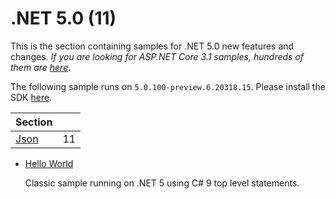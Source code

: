 # .NET 5.0 (11)

This is the section containing samples for .NET 5.0 new features and changes. *If you are looking for ASP.NET Core 3.1 samples, hundreds of them are [here](https://github.com/dodyg/practical-aspnetcore/tree/3.1-LTS)*.

The following sample runs on `5.0.100-preview.6.20318.15`. Please install the SDK [here](https://dotnet.microsoft.com/download/dotnet-core/5.0).

| Section | |
|--- | --- |
| [Json](json) | 11 |

* [Hello World](/projects/5-0/hello-world)

  Classic sample running on .NET 5 using C# 9 top level statements.

